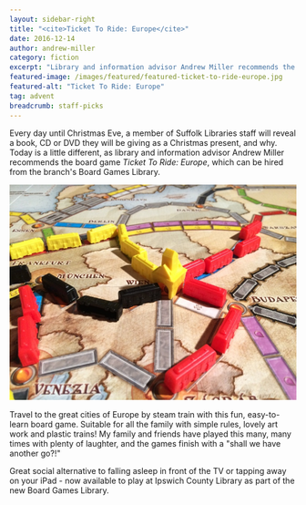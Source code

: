 ```yaml
---
layout: sidebar-right
title: "<cite>Ticket To Ride: Europe</cite>"
date: 2016-12-14
author: andrew-miller
category: fiction
excerpt: "Library and information advisor Andrew Miller recommends the board game <cite>Ticket To Ride: Europe</cite>, which is available to hire from the branch's Board Games Library."
featured-image: /images/featured/featured-ticket-to-ride-europe.jpg
featured-alt: "Ticket To Ride: Europe"
tag: advent
breadcrumb: staff-picks
---
```


Every day until Christmas Eve, a member of Suffolk Libraries staff will reveal a book, CD or DVD they will be giving as a Christmas present, and why. Today is a little different, as library and information advisor Andrew Miller recommends the board game <cite>Ticket To Ride: Europe</cite>, which can be hired from the branch's Board Games Library.

![Ticket To Ride: Europe](/images/featured/featured-ticket-to-ride-europe-2.jpg)

Travel to the great cities of Europe by steam train with this fun, easy-to-learn board game. Suitable for all the family with simple rules, lovely art work and plastic trains! My family and friends have played this many, many times with plenty of laughter, and the games finish with a "shall we have another go?!"

Great social alternative to falling asleep in front of the TV or tapping away on your iPad - now available to play at Ipswich County Library as part of the new Board Games Library.
